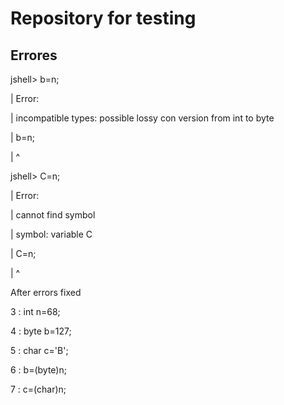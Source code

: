 # Repository for testing

## Errores
jshell> b=n;

|  Error:

|  incompatible types: possible lossy con
version from int to byte

|  b=n;

|    ^


jshell> C=n;

|  Error:

|  cannot find symbol

|    symbol:   variable C

|  C=n;

|  ^

After errors fixed

 3 : int n=68;

 4 : byte b=127;

 5 : char c='B';

 6 : b=(byte)n;

 7 : c=(char)n;

